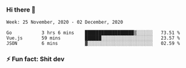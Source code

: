 ### Hi there 👋
<!--START_SECTION:waka-->
```text
Week: 25 November, 2020 - 02 December, 2020

Go           3 hrs 6 mins    ██████████████████▒░░░░░░   73.51 % 
Vue.js       59 mins         ██████░░░░░░░░░░░░░░░░░░░   23.57 % 
JSON         6 mins          ▓░░░░░░░░░░░░░░░░░░░░░░░░   02.59 % 
```
<!--END_SECTION:waka-->
<!--
**TG4LAaron/TG4LAaron** is a ✨ _special_ ✨ repository because its `README.md` (this file) appears on your GitHub profile.

Here are some ideas to get you started:

- 🔭 I’m currently working on ...
- 🌱 I’m currently learning ...
- 👯 I’m looking to collaborate on ...
- 🤔 I’m looking for help with ...
- 💬 Ask me about ...
- 📫 How to reach me: ...
- 😄 Pronouns: ...
- ⚡ Fun fact: ...
-->
### ⚡ Fun fact: Shit dev
